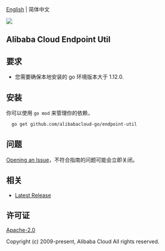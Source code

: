 [English](README.md) | 简体中文

![](https://aliyunsdk-pages.alicdn.com/icons/AlibabaCloud.svg)

## Alibaba Cloud Endpoint Util

## 要求
- 您需要确保本地安装的 go 环境版本大于 1.12.0.

## 安装

你可以使用 `go mod` 来管理你的依赖，
```sh
  go get github.com/alibabacloud-go/endpoint-util
```

## 问题
[Opening an Issue](https://github.com/aliyun/endpoint-util/issues/new)，不符合指南的问题可能会立即关闭。

## 相关
* [Latest Release](https://github.com/aliyun/endpoint-util)

## 许可证
[Apache-2.0](http://www.apache.org/licenses/LICENSE-2.0)

Copyright (c) 2009-present, Alibaba Cloud All rights reserved.
